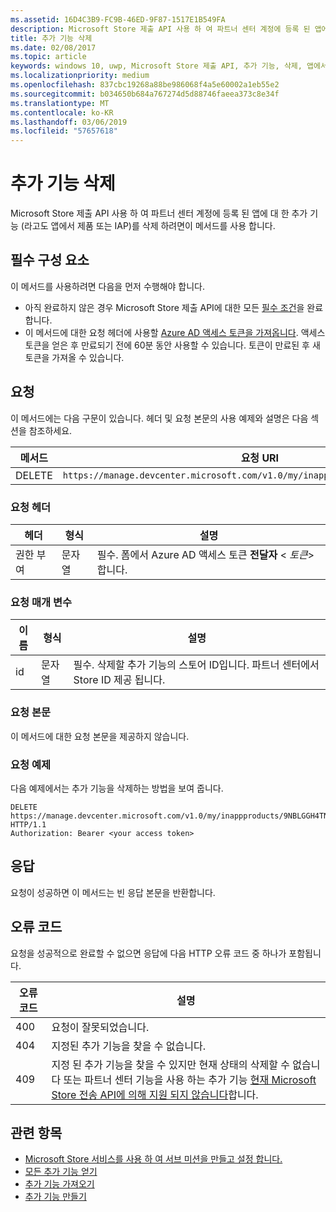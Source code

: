 ```yaml
---
ms.assetid: 16D4C3B9-FC9B-46ED-9F87-1517E1B549FA
description: Microsoft Store 제출 API 사용 하 여 파트너 센터 계정에 등록 된 앱에 대 한 추가 기능을 삭제 하려면이 메서드를 사용 합니다.
title: 추가 기능 삭제
ms.date: 02/08/2017
ms.topic: article
keywords: windows 10, uwp, Microsoft Store 제출 API, 추가 기능, 삭제, 앱에서 바로 구매 제품, IAP
ms.localizationpriority: medium
ms.openlocfilehash: 837cbc19268a88be986068f4a5e60002a1eb55e2
ms.sourcegitcommit: b034650b684a767274d5d88746faeea373c8e34f
ms.translationtype: MT
ms.contentlocale: ko-KR
ms.lasthandoff: 03/06/2019
ms.locfileid: "57657618"
---
```

# <a name="delete-an-add-on"></a>추가 기능 삭제

Microsoft Store 제출 API 사용 하 여 파트너 센터 계정에 등록 된 앱에 대 한 추가 기능 (라고도 앱에서 제품 또는 IAP)를 삭제 하려면이 메서드를 사용 합니다.

## <a name="prerequisites"></a>필수 구성 요소

이 메서드를 사용하려면 다음을 먼저 수행해야 합니다.

* 아직 완료하지 않은 경우 Microsoft Store 제출 API에 대한 모든 [필수 조건](create-and-manage-submissions-using-windows-store-services.md#prerequisites)을 완료합니다.
* 이 메서드에 대한 요청 헤더에 사용할 [Azure AD 액세스 토큰을 가져옵니다](create-and-manage-submissions-using-windows-store-services.md#obtain-an-azure-ad-access-token). 액세스 토큰을 얻은 후 만료되기 전에 60분 동안 사용할 수 있습니다. 토큰이 만료된 후 새 토큰을 가져올 수 있습니다.

## <a name="request"></a>요청

이 메서드에는 다음 구문이 있습니다. 헤더 및 요청 본문의 사용 예제와 설명은 다음 섹션을 참조하세요.

| 메서드 | 요청 URI                                                      |
|--------|------------------------------------------------------------------|
| DELETE    | ```https://manage.devcenter.microsoft.com/v1.0/my/inappproducts/{inAppProductId}``` |


### <a name="request-header"></a>요청 헤더

| 헤더        | 형식   | 설명                                                                 |
|---------------|--------|-----------------------------------------------------------------------------|
| 권한 부여 | 문자열 | 필수. 폼에서 Azure AD 액세스 토큰 **전달자** &lt; *토큰*&gt;합니다. |


### <a name="request-parameters"></a>요청 매개 변수

| 이름        | 형식   | 설명                                                                 |
|---------------|--------|-----------------------------------------------------------------------------|
| id | 문자열 | 필수. 삭제할 추가 기능의 스토어 ID입니다. 파트너 센터에서 Store ID 제공 됩니다.  |


### <a name="request-body"></a>요청 본문

이 메서드에 대한 요청 본문을 제공하지 않습니다.


### <a name="request-example"></a>요청 예제

다음 예제에서는 추가 기능을 삭제하는 방법을 보여 줍니다.

```
DELETE https://manage.devcenter.microsoft.com/v1.0/my/inappproducts/9NBLGGH4TNMP HTTP/1.1
Authorization: Bearer <your access token>
```

## <a name="response"></a>응답

요청이 성공하면 이 메서드는 빈 응답 본문을 반환합니다.

## <a name="error-codes"></a>오류 코드

요청을 성공적으로 완료할 수 없으면 응답에 다음 HTTP 오류 코드 중 하나가 포함됩니다.

| 오류 코드 |  설명                                                                                                                                                                           |
|--------|------------------|
| 400  | 요청이 잘못되었습니다. |
| 404  | 지정된 추가 기능을 찾을 수 없습니다.  |
| 409  | 지정 된 추가 기능을 찾을 수 있지만 현재 상태의 삭제할 수 없습니다 또는 파트너 센터 기능을 사용 하는 추가 기능 [현재 Microsoft Store 전송 API에 의해 지원 되지 않습니다](create-and-manage-submissions-using-windows-store-services.md#not_supported)합니다. |   


## <a name="related-topics"></a>관련 항목

* [Microsoft Store 서비스를 사용 하 여 서브 미션을 만들고 설정 합니다.](create-and-manage-submissions-using-windows-store-services.md)
* [모든 추가 기능 얻기](get-all-add-ons.md)
* [추가 기능 가져오기](get-an-add-on.md)
* [추가 기능 만들기](create-an-add-on.md)
